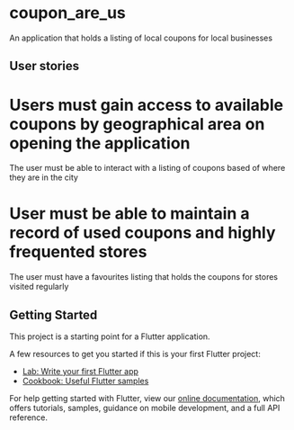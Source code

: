 # coupon_are_us

An application that holds a listing of local coupons for local businesses


## User stories 

# Users must gain access to available coupons by geographical area on opening the application

The user must be able to interact with a listing of coupons based of where they are in the city

# User must be able to maintain a record of used coupons and highly frequented stores

The user must have a favourites listing that holds the coupons for stores visited regularly 


## Getting Started

This project is a starting point for a Flutter application.

A few resources to get you started if this is your first Flutter project:

- [Lab: Write your first Flutter app](https://flutter.dev/docs/get-started/codelab)
- [Cookbook: Useful Flutter samples](https://flutter.dev/docs/cookbook)

For help getting started with Flutter, view our
[online documentation](https://flutter.dev/docs), which offers tutorials,
samples, guidance on mobile development, and a full API reference.
